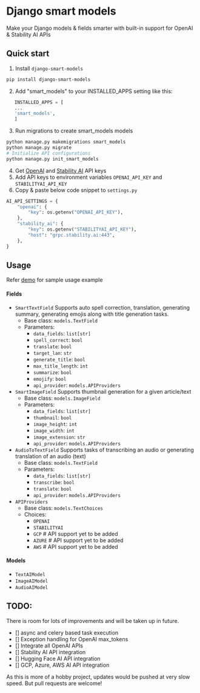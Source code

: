 # Django smart models

Make your Django models & fields smarter with built-in support for OpenAI & Stability AI APIs

## Quick start

1. Install `django-smart-models`

```bash
pip install django-smart-models
```

2. Add "smart_models" to your INSTALLED_APPS setting like this:

```python
   INSTALLED_APPS = [
   ...
   'smart_models',
   ]
```

3. Run migrations to create smart_models models

```bash
python manage.py makemigrations smart_models
python manage.py migrate
# Initialize API configurations
python manage.py init_smart_models
```

4. Get [OpenAI](https://platform.openai.com/docs/api-reference/authentication) and [Stability AI](https://platform.stability.ai/docs/getting-started/authentication) API keys
5. Add API keys to environment variables `OPENAI_API_KEY` and `STABILITYAI_API_KEY`
6. Copy & paste below code snippet to `settings.py`

```python
AI_API_SETTINGS = {
    "openai": {
        "key": os.getenv("OPENAI_API_KEY"),
    },
    "stability_ai": {
        "key": os.getenv("STABILITYAI_API_KEY"),
        "host": "grpc.stability.ai:443",
    },
}
```

## Usage

Refer [demo](https://github.com/manjumaigur/django-smart-models-demo) for sample usage example

#### Fields

- `SmartTextField`
  Supports auto spell correction, translation, generating summary, generating emojis along with title generation tasks.
  - Base class: `models.TextField`
  - Parameters:
    - `data_fields`: `list[str]`
    - `spell_correct`: `bool`
    - `translate`: `bool`
    - `target_lan`: `str`
    - `generate_title`: `bool`
    - `max_title_length`: `int`
    - `summarize`: `bool`
    - `emojify`: `bool`
    - `api_provider`: `models.APIProviders`
- `SmartImageField`
  Supports thumbnail generation for a given article/text
  - Base class: `models.ImageField`
  - Parameters:
    - `data_fields`: `list[str]`
    - `thumbnail`: `bool`
    - `image_height`: `int`
    - `image_width`: `int`
    - `image_extension`: `str`
    - `api_provider`: `models.APIProviders`
- `AudioToTextField`
  Supports tasks of transcribing an audio or generating translation of an audio (text)
  - Base class: `models.TextField`
  - Parameters:
    - `data_fields`: `list[str]`
    - `transcribe`: `bool`
    - `translate`: `bool`
    - `api_provider`: `models.APIProviders`
- `APIProviders`
  - Base class: `models.TextChoices`
  - Choices:
    - `OPENAI`
    - `STABILITYAI`
    - `GCP`     # API support yet to be added
    - `AZURE`   # API support yet to be added
    - `AWS`     # API support yet to be added

#### Models

- `TextAIModel`
- `ImageAIModel`
- `AudioAIModel`

## TODO:

There is room for lots of improvements and will be taken up in future.

- [] async and celery based task execution
- [] Exception handling for OpenAI max_tokens
- [] Integrate all OpenAI APIs
- [] Stability AI API integration
- [] Hugging Face AI API integration
- [] GCP, Azure, AWS AI API integration

As this is more of a hobby project, updates would be pushed at very slow speed. But pull requests are welcome!
